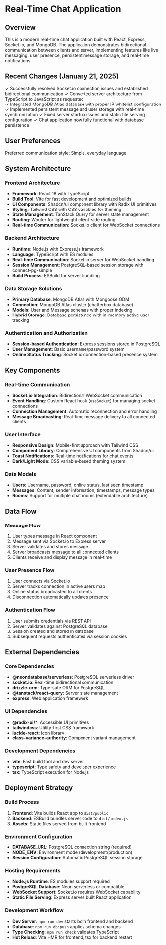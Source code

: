 # Real-Time Chat Application

## Overview

This is a modern real-time chat application built with React, Express, Socket.io, and MongoDB. The application demonstrates bidirectional communication between clients and server, implementing features like live messaging, user presence, persistent message storage, and real-time notifications.

## Recent Changes (January 21, 2025)

✓ Successfully resolved Socket.io connection issues and established bidirectional communication
✓ Converted server architecture from TypeScript to JavaScript as requested  
✓ Integrated MongoDB Atlas database with proper IP whitelist configuration
✓ Implemented persistent message and user storage with real-time synchronization
✓ Fixed server startup issues and static file serving configuration
✓ Chat application now fully functional with database persistence

## User Preferences

Preferred communication style: Simple, everyday language.

## System Architecture

### Frontend Architecture
- **Framework**: React 18 with TypeScript
- **Build Tool**: Vite for fast development and optimized builds
- **UI Components**: Shadcn/ui component library with Radix UI primitives
- **Styling**: Tailwind CSS with CSS variables for theming
- **State Management**: TanStack Query for server state management
- **Routing**: Wouter for lightweight client-side routing
- **Real-time Communication**: Socket.io client for WebSocket connections

### Backend Architecture
- **Runtime**: Node.js with Express.js framework
- **Language**: TypeScript with ES modules
- **Real-time Communication**: Socket.io server for WebSocket handling
- **Session Management**: PostgreSQL-based session storage with connect-pg-simple
- **Build Process**: ESBuild for server bundling

### Data Storage Solutions
- **Primary Database**: MongoDB Atlas with Mongoose ODM
- **Connection**: MongoDB Atlas cluster (chatterbox database)
- **Models**: User and Message schemas with proper indexing
- **Hybrid Storage**: Database persistence with in-memory active user tracking

### Authentication and Authorization
- **Session-based Authentication**: Express sessions stored in PostgreSQL
- **User Management**: Basic username/password system
- **Online Status Tracking**: Socket.io connection-based presence system

## Key Components

### Real-time Communication
- **Socket.io Integration**: Bidirectional WebSocket communication
- **Event Handling**: Custom React hook (`useSocket`) for managing socket connections
- **Connection Management**: Automatic reconnection and error handling
- **Message Broadcasting**: Real-time message delivery to all connected clients

### User Interface
- **Responsive Design**: Mobile-first approach with Tailwind CSS
- **Component Library**: Comprehensive UI components from Shadcn/ui
- **Toast Notifications**: Real-time notifications for chat events
- **Dark/Light Mode**: CSS variable-based theming system

### Data Models
- **Users**: Username, password, online status, last seen timestamp
- **Messages**: Content, sender information, timestamps, message types
- **Rooms**: Support for multiple chat rooms (extendable architecture)

## Data Flow

### Message Flow
1. User types message in React component
2. Message sent via Socket.io to Express server
3. Server validates and stores message
4. Server broadcasts message to all connected clients
5. Clients receive and display message in real-time

### User Presence Flow
1. User connects via Socket.io
2. Server tracks connection in active users map
3. Online status broadcasted to all clients
4. Disconnection automatically updates presence

### Authentication Flow
1. User submits credentials via REST API
2. Server validates against PostgreSQL database
3. Session created and stored in database
4. Subsequent requests authenticated via session cookies

## External Dependencies

### Core Dependencies
- **@neondatabase/serverless**: PostgreSQL serverless driver
- **socket.io**: Real-time bidirectional communication
- **drizzle-orm**: Type-safe ORM for PostgreSQL
- **@tanstack/react-query**: Server state management
- **express**: Web application framework

### UI Dependencies
- **@radix-ui/***: Accessible UI primitives
- **tailwindcss**: Utility-first CSS framework
- **lucide-react**: Icon library
- **class-variance-authority**: Component variant management

### Development Dependencies
- **vite**: Fast build tool and dev server
- **typescript**: Type safety and developer experience
- **tsx**: TypeScript execution for Node.js

## Deployment Strategy

### Build Process
1. **Frontend**: Vite builds React app to `dist/public`
2. **Backend**: ESBuild bundles server code to `dist/index.js`
3. **Assets**: Static files served from built frontend

### Environment Configuration
- **DATABASE_URL**: PostgreSQL connection string (required)
- **NODE_ENV**: Environment mode (development/production)
- **Session Configuration**: Automatic PostgreSQL session storage

### Hosting Requirements
- **Node.js Runtime**: ES modules support required
- **PostgreSQL Database**: Neon serverless or compatible
- **WebSocket Support**: Socket.io requires WebSocket capability
- **Static File Serving**: Express serves built React application

### Development Workflow
- **Dev Server**: `npm run dev` starts both frontend and backend
- **Database**: `npm run db:push` applies schema changes
- **Type Checking**: `npm run check` validates TypeScript
- **Hot Reload**: Vite HMR for frontend, tsx for backend restart